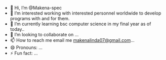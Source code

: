 - 👋 Hi, I’m @Makena-spec
- 👀 I’m interested working with interested personnel worldwide to develop programs with and for them.
- 🌱 I’m currently learning bsc computer science in my final year as of today..
- 💞️ I’m looking to collaborate on ...
- 📫 How to reach me email me makenalinda07@gmail.com...
- 😄 Pronouns: ...
- ⚡ Fun fact: ...

<!---
Makena-spec/Makena-spec is a ✨ special ✨ repository because its `README.md` (this file) appears on your GitHub profile.
You can click the Preview link to take a look at your changes.
--->
